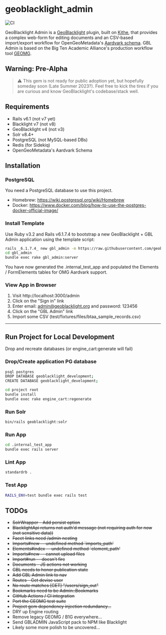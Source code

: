 # geoblacklight_admin

![CI](https://github.com/geobtaa/geoblacklight_admin/actions/workflows/ci.yml/badge.svg)

GeoBlacklight Admin is a [GeoBlacklight](https://github.com/geoblacklight/geoblacklight) plugin, built on [Kithe](https://github.com/sciencehistory/kithe), that provides a complex web-form for editing documents and an CSV-based import/export workflow for OpenGeoMetadata's [Aardvark schema](https://opengeometadata.org/ogm-aardvark/). GBL Admin is based on the Big Ten Academic Alliance's production workflow tool [GEOMG](https://github.com/geobtaa/geomg).

## Warning: Pre-Alpha

> :warning: This gem is not ready for public adoption yet, but hopefully someday soon (Late Summer 2023?). Feel free to kick the tires if you are curious and know GeoBlacklight's codebase/stack well.

## Requirements

* Rails v6.1 (not v7 yet)
* Blacklight v7 (not v8)
* GeoBlacklight v4 (not v3)
* Solr v8.4+
* PostgreSQL (not MySQL-based DBs)
* Redis (for Sidekiq)
* OpenGeoMetadata's Aardvark Schema

## Installation

### PostgreSQL

You need a PostgreSQL database to use this project.

* Homebrew: https://wiki.postgresql.org/wiki/Homebrew
* Docker: https://www.docker.com/blog/how-to-use-the-postgres-docker-official-image/

### Install Template

Use Ruby v3.2 and Rails v6.1.7.4 to bootstrap a new GeoBlacklight + GBL Admin application using the template script:

```bash
rails _6.1.7.4_ new gbl_admin -m https://raw.githubusercontent.com/geobtaa/geoblacklight_admin/develop/template.rb
cd gbl_admin
bundle exec rake gbl_admin:server
```

You have now generated the .internal_test_app and populated the Elements / FormElements tables for OMG Aardvark support.

### View App in Browser

1. Visit http://localhost:3000/admin
2. Click on the "Sign in" link
3. Enter email: admin@geoblacklight.org and password: 123456
4. Click on the "GBL Admin" link
5. Import some CSV (test/fixtures/files/btaa_sample_records.csv)

-----

## Run Project for Local Development
Drop and recreate databases (or engine_cart:generate will fail)

### Drop/Create application PG database
```bash
psql postgres
DROP DATABASE geoblacklight_development;
CREATE DATABASE geoblacklight_development;
```

```bash
cd project root
bundle install
bundle exec rake engine_cart:regenerate
```

### Run Solr
```bash
bin/rails geoblacklight:solr
```

### Run App
```bash
cd .internal_test_app
bundle exec rails server
```

### Lint App
```bash
standardrb .
```

### Test App
```bash
RAILS_ENV=test bundle exec rails test
```

## TODOs
* ~~SolrWrapper - Add persist option~~
* ~~BlacklightApi returns not auth'd message (not requiring auth for now (not sensitive data))~~
* ~~Facet links need /admin nesting~~
* ~~Imports#new -- undefined method `imports_path'~~
* ~~Elements#index -- undefined method `element_path'~~
* ~~Imports#new -- cannot upload files~~
* ~~Import#run -- doesn't fire~~
* ~~Documents - JS actions not working~~
* ~~GBL needs to honor publication state~~
* ~~Add GBL Admin link to nav~~
* ~~Routes - Get devise user~~
* ~~No route matches [GET] "/users/sign_out"~~
* ~~Bookmarks need to be Admin::Bookmarks~~
* ~~GitHub Actions / CI integration~~
* ~~Port the GEOMG test suite~~
* ~~Project gem dependency injection redundancy...~~
* DRY up Engine routing
* Remove legacy GEOMG / B1G everywhere...
* Send GBLADMIN JavaScript pack to NPM like Blacklight
* Likely some more polish to be uncovered...
